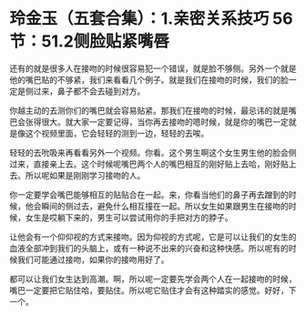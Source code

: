 # 玲金玉（五套合集）：1.亲密关系技巧 56节：51.2侧脸贴紧嘴唇

还有的就是很多人在接吻的时候很容易犯一个错误，就是脸不够侧。另外一个就是他的嘴巴贴的不够紧，我们来看看几个例子。就是我们在接吻的时候，我们的脸一定是侧过来，鼻子都不会去碰到对方。

你越主动的去测你们的嘴巴就会容易贴紧。那我们在接吻的时候，最忌讳的就是嘴巴会张得很大。就大家一定要记得，当你再去接吻的嗯时候，就是你的嘴巴一定就是像这个视频里面，它会轻轻的测到一边，轻轻的去唉。

轻轻的去吮吸来再看看另外一个视频。你看。这个男生啊这个女生男生他的脸会侧过来，直接亲上去。这个时候呢嘴巴两个人的嘴巴相互的刚好贴上去哈，刚好贴上去。所以呢如果是刚刚学习接吻的人。

你一定要学会嘴巴能够相互的贴贴合在一起。来，你看当他们的鼻子再去蹭到的时候，他会瞬间的侧过去，避免什么相互撞在一起。所以女生如果跟男生在接吻的时候，女生是哎躺下来的，男生可以尝试用你的手把对方的脖子。

让他会有一个仰仰视的方式来接吻。因为仰视的方式呢，它是可以让我们的女生的血液全部冲到我们的头脑上，或有一种说不出来的兴奋和这种快感。所以呢有的时候我们可能通过接吻，如果你的接吻用好了。

都可以让我们女生达到高潮。啊，所以呢一定要先学会两个人在一起接吻的时候，嘴巴一定要把它贴住哈，要贴住。所以呢它贴住才会有这种踏实的感觉。好好，下一个。

